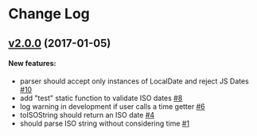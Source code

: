 #  Change Log



## [v2.0.0](https://github.com/buildo/local-date/tree/v2.0.0) (2017-01-05)


#### New features:

- parser should accept only instances of LocalDate and reject JS Dates [#10](https://github.com/buildo/local-date/issues/10)
- add "test" static function to validate ISO dates [#8](https://github.com/buildo/local-date/issues/8)
- log warning in development if user calls a time getter [#6](https://github.com/buildo/local-date/issues/6)
- toISOString should return an ISO date [#4](https://github.com/buildo/local-date/issues/4)
- should parse ISO string without considering time [#1](https://github.com/buildo/local-date/issues/1)